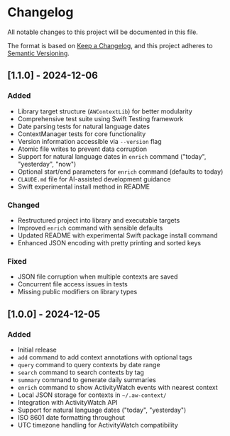 # Changelog

All notable changes to this project will be documented in this file.

The format is based on [Keep a Changelog](https://keepachangelog.com/en/1.0.0/),
and this project adheres to [Semantic Versioning](https://semver.org/spec/v2.0.0.html).

## [1.1.0] - 2024-12-06

### Added
- Library target structure (`AWContextLib`) for better modularity
- Comprehensive test suite using Swift Testing framework
- Date parsing tests for natural language dates
- ContextManager tests for core functionality
- Version information accessible via `--version` flag
- Atomic file writes to prevent data corruption
- Support for natural language dates in `enrich` command ("today", "yesterday", "now")
- Optional start/end parameters for `enrich` command (defaults to today)
- `CLAUDE.md` file for AI-assisted development guidance
- Swift experimental install method in README

### Changed
- Restructured project into library and executable targets
- Improved `enrich` command with sensible defaults
- Updated README with experimental Swift package install command
- Enhanced JSON encoding with pretty printing and sorted keys

### Fixed
- JSON file corruption when multiple contexts are saved
- Concurrent file access issues in tests
- Missing public modifiers on library types

## [1.0.0] - 2024-12-05

### Added
- Initial release
- `add` command to add context annotations with optional tags
- `query` command to query contexts by date range
- `search` command to search contexts by tag
- `summary` command to generate daily summaries
- `enrich` command to show ActivityWatch events with nearest context
- Local JSON storage for contexts in `~/.aw-context/`
- Integration with ActivityWatch API
- Support for natural language dates ("today", "yesterday")
- ISO 8601 date formatting throughout
- UTC timezone handling for ActivityWatch compatibility